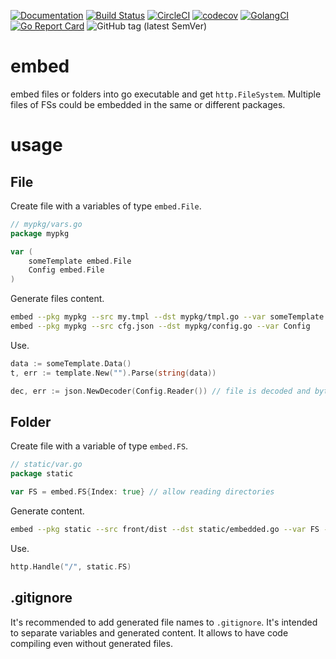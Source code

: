[![Documentation](https://godoc.org/github.com/nikandfor/embed?status.svg)](https://pkg.go.dev/github.com/nikandfor/embed)
[![Build Status](https://travis-ci.com/nikandfor/embed.svg?branch=master)](https://travis-ci.com/nikandfor/embed)
[![CircleCI](https://circleci.com/gh/nikandfor/embed.svg?style=svg)](https://circleci.com/gh/nikandfor/embed)
[![codecov](https://codecov.io/gh/nikandfor/embed/branch/master/graph/badge.svg)](https://codecov.io/gh/nikandfor/embed)
[![GolangCI](https://golangci.com/badges/github.com/nikandfor/embed.svg)](https://golangci.com/r/github.com/nikandfor/embed)
[![Go Report Card](https://goreportcard.com/badge/github.com/nikandfor/embed)](https://goreportcard.com/report/github.com/nikandfor/embed)
![GitHub tag (latest SemVer)](https://img.shields.io/github/v/tag/nikandfor/embed?sort=semver)

# embed

embed files or folders into go executable and get `http.FileSystem`. Multiple files of FSs could be embedded in the same or different packages.

# usage

## File

Create file with a variables of type `embed.File`.
```go
// mypkg/vars.go
package mypkg

var (
    someTemplate embed.File
    Config embed.File
)
```

Generate files content.
```bash
embed --pkg mypkg --src my.tmpl --dst mypkg/tmpl.go --var someTemplate
embed --pkg mypkg --src cfg.json --dst mypkg/config.go --var Config
```

Use.
```go
data := someTemplate.Data()
t, err := template.New("").Parse(string(data))

dec, err := json.NewDecoder(Config.Reader()) // file is decoded and bytes.NewReader(data) is returned.
```

## Folder

Create file with a variable of type `embed.FS`.
```go
// static/var.go
package static

var FS = embed.FS{Index: true} // allow reading directories
```

Generate content.
```bash
embed --pkg static --src front/dist --dst static/embedded.go --var FS --skip-hidden front/dist/not_needed.txt front/dist/any_number_of_excludes.html
```

Use.
```go
http.Handle("/", static.FS)
```

## .gitignore

It's recommended to add generated file names to `.gitignore`. It's intended to separate variables and generated content. It allows to have code compiling even without generated files.
